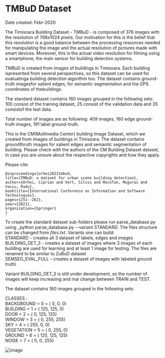 # TMBuD Dataset 

Date created: Febr-2020

The Timisoara Building Dataset - TMBuD - is composed of 376 images with the resolution of 768x1024 pixels. Our motivation for this is the belief that this resolution is a good balance between the processing resources needed for manipulating the image and the actual resolution of pictures made with smart devices. Moreover, this is the actual video resolution for filming using a smartphone, the main sensor for building detection systems.

TMBuD is created from images of buildings in Timisoara. Each building ispresented from several perspectives, so this dataset can be used for evaluatinga building detection algorithm too. The dataset contains ground-truth imagesfor  salient  edges,  for  semantic  segmentation  and  the  GPS  coordinates  of  thebuildings. 

The standard dataset contains 160 images grouped in the following sets: 100 consist of the training dataset, 25 consist of the validation data and 35 consistof the test data.

Total number of images are as following: 409 images, 160 edge ground-truth images, 191 label ground-truth.

This is the CM(Multimedia Center) building Image Dataset, which we created from images of buildings in Timisoara. The dataset contains groundthruth images for salient edges and semantic segmentation of building. Please check with the authors of the CM Building Dataset dataset, in case you are unsure about the respective copyrights and how they apply.

Please cite:

    @inproceedings{orhei2021tmbud,
    title={TMBuD: a dataset for urban scene building detection},
    author={Orhei, Ciprian and Vert, Silviu and Mocofan, Muguras and Vasiu, Radu},
    booktitle={International Conference on Information and Software Technologies},
    pages={251--262},
    year={2021},
    organization={Springer}
    }

To create the standard dataset sub-folders please run parse_database.py using _python parse_database.py --variant STANDARD. The files structure can be changed from _files.txt_.
Variants one can build:\
STANDARD - creates all 3 dataset of labels, edges and images\
BUILDING_DET_3 - creates a dataset of images where 3 images of each building are used for learning and at least 1 image for testing. The files are renamed to be similar tu ZuBuD dataset \
SEMSEG_EVAL_FULL - creates a dataset of images with labeled ground truth\

Variant BUILDING_DET_3 is still under development, so the number of images will keep increasing and mai change between TRAIN and TEST. 

The dataset contains 160 images grouped in the following sets:

CLASSES :\
BACKGROUND	=	0	=	(	0,		0,		0) \
BUILDING	  =	1	=	(	125,	125,	0)\
DOOR		    =	2	=	(	0,		125,	125)\
WINDOW		  =	3	=	(	0,		255,	255)\
SKY			    =	4	=	(	255,	0,		0)\
VEGETATION	=	5	=	(	0,		255,	0)\
GROUND		  =	6	=	(	125,	125,	125)\
NOISE		    =	7	=	(	0,		0,		255)


![image](https://user-images.githubusercontent.com/77099016/111601436-0536d800-87db-11eb-93f8-20dcb25d9a9e.png)
